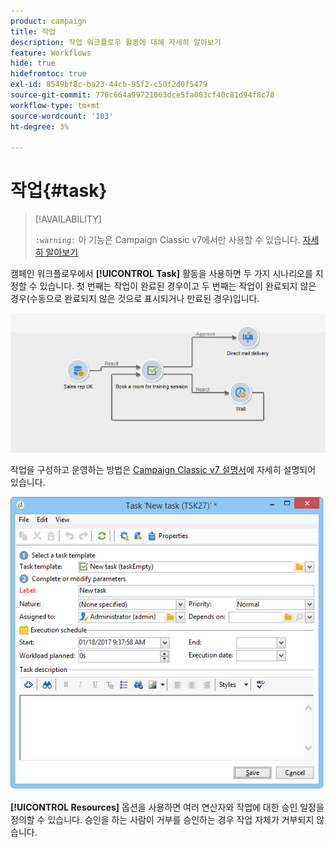 ```yaml
---
product: campaign
title: 작업
description: 작업 워크플로우 활동에 대해 자세히 알아보기
feature: Workflows
hide: true
hidefromtoc: true
exl-id: 8549bf8c-ba23-44cb-95f2-c50f2d0f5479
source-git-commit: 776c664a99721063dce5fa003cf40c81d94f8c78
workflow-type: tm+mt
source-wordcount: '103'
ht-degree: 3%

---
```


# 작업{#task}



>[!AVAILABILITY]
>
>`:warning:` 이 기능은 Campaign Classic v7에서만 사용할 수 있습니다. [자세히 알아보기](../../mrm/using/creating-and-managing-tasks.md)

캠페인 워크플로우에서 **[!UICONTROL Task]** 활동을 사용하면 두 가지 시나리오를 지정할 수 있습니다. 첫 번째는 작업이 완료된 경우이고 두 번째는 작업이 완료되지 않은 경우(수동으로 완료되지 않은 것으로 표시되거나 만료된 경우)입니다.

![](assets/mrm_task_in_workflow.png)

작업을 구성하고 운영하는 방법은 [Campaign Classic v7 설명서](../../mrm/using/creating-and-managing-tasks.md)에 자세히 설명되어 있습니다.

![](assets/wkf_task_activity.png)

**[!UICONTROL Resources]** 옵션을 사용하면 여러 연산자와 작업에 대한 승인 일정을 정의할 수 있습니다. 승인을 하는 사람이 거부를 승인하는 경우 작업 자체가 거부되지 않습니다.
